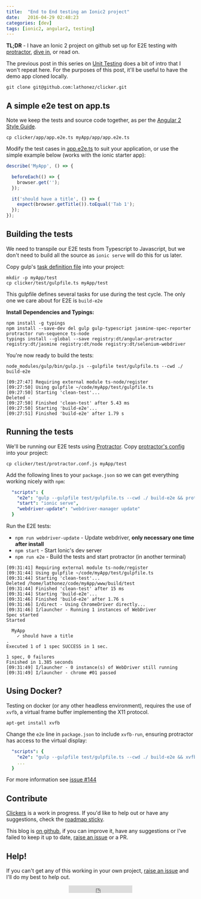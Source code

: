 ```yaml
---
title:  "End to End testing an Ionic2 project"
date:   2016-04-29 02:48:23
categories: [dev]
tags: [ionic2, angular2, testing]
---
```


**TL;DR** - I have an Ionic 2 project on github set up for E2E testing with [protractor][protractor-home], [dive in][clicker-repo], or read on.

The previous post in this series on [Unit Testing][blog-unit-testing] does a bit of intro that I won't repeat here. For the purposes of this post, it'll be useful to have the demo app cloned locally.

`git clone git@github.com:lathonez/clicker.git`

A simple e2e test on app.ts
----------------------------

Note we keep the tests and source code together, as per the [Angular 2 Style Guide][angular2-sg-dir].

`cp clicker/app/app.e2e.ts myApp/app/app.e2e.ts`

Modify the test cases in [app.e2e.ts][app.e2e.ts] to suit your application, or use the simple example below (works with the ionic starter app):

```javascript
describe('MyApp', () => {

  beforeEach(() => {
    browser.get('');
  });

  it('should have a title', () => {
    expect(browser.getTitle()).toEqual('Tab 1');
  });
});
```

Building the tests
-------------------

We need to transpile our E2E tests from Typescript to Javascript, but we don't need to build all the source as `ionic serve` will do this for us later.

Copy gulp's [task definition file][gulpfile.ts] into your project:

<div class="highlighter-rouge">
<pre class="lowlight">
<code>mkdir -p myApp/test
cp clicker/test/gulpfile.ts myApp/test</code>
</pre>
</div>

This gulpfile defines several tasks for use during the test cycle. The only one we care about for E2E is `build-e2e`

**Install Dependencies and Typings:**

<div class="highlighter-rouge">
<pre class="lowlight">
<code>npm install -g typings
npm install --save-dev del gulp gulp-typescript jasmine-spec-reporter protractor run-sequence ts-node
typings install --global --save registry:dt/angular-protractor registry:dt/jasmine registry:dt/node registry:dt/selenium-webdriver</code>
</pre>
</div>

You're now ready to build the tests:

`node_modules/gulp/bin/gulp.js --gulpfile test/gulpfile.ts --cwd ./ build-e2e`

```
[09:27:47] Requiring external module ts-node/register
[09:27:50] Using gulpfile ~/code/myApp/test/gulpfile.ts
[09:27:50] Starting 'clean-test'...
Deleted -
[09:27:50] Finished 'clean-test' after 5.43 ms
[09:27:50] Starting 'build-e2e'...
[09:27:51] Finished 'build-e2e' after 1.79 s
```

Running the tests
------------------

We'll be running our E2E tests using [Protractor][protractor-home]. Copy [protractor's config][protractor.conf.js] into your project:

`cp clicker/test/protractor.conf.js myApp/test`

Add the following lines to your `package.json` so we can get everything working nicely with `npm`:

```yaml
  "scripts": {
    "e2e": "gulp --gulpfile test/gulpfile.ts --cwd ./ build-e2e && protractor test/protractor.conf.js",
    "start": "ionic serve",
    "webdriver-update": "webdriver-manager update"
  }
```

Run the E2E tests:

* `npm run webdriver-update` - Update webdriver, **only necessary one time after install**
* `npm start` - Start Ionic's dev server
* `npm run e2e` - Build the tests and start protractor (in another terminal)

```
[09:31:41] Requiring external module ts-node/register
[09:31:44] Using gulpfile ~/code/myApp/test/gulpfile.ts
[09:31:44] Starting 'clean-test'...
Deleted /home/lathonez/code/myApp/www/build/test
[09:31:44] Finished 'clean-test' after 15 ms
[09:31:44] Starting 'build-e2e'...
[09:31:46] Finished 'build-e2e' after 1.76 s
[09:31:46] I/direct - Using ChromeDriver directly...
[09:31:46] I/launcher - Running 1 instances of WebDriver
Spec started
Started

  MyApp
    ✓ should have a title
.
Executed 1 of 1 spec SUCCESS in 1 sec.

1 spec, 0 failures
Finished in 1.385 seconds
[09:31:49] I/launcher - 0 instance(s) of WebDriver still running
[09:31:49] I/launcher - chrome #01 passed
```

Using Docker?
----------

Testing on docker (or any other headless environment), requires the use of `xvfb`, a virtual frame buffer implementing the X11 protocol.

`apt-get install xvfb`

Change the `e2e` line in `package.json` to include `xvfb-run`, ensuring protractor has access to the virtual display:

```yaml
  "scripts": {
    "e2e": "gulp --gulpfile test/gulpfile.ts --cwd ./ build-e2e && xvfb-run protractor test/protractor.conf.js",
    ...
  }
```

For more information see [issue #144][clicker-issue-114]

Contribute
----------
[Clickers][clicker-repo] is a work in progress. If you'd like to help out or have any suggestions, check the [roadmap sticky][clicker-issue-38].

This blog is [on github][blog-repo], if you can improve it, have any suggestions or I've failed to keep it up to date, [raise an issue][blog-issue-new] or a PR.

Help!
-----

If you can't get any of this working in your own project, [raise an issue][clicker-issue-new] and I'll do my best to help out.

<div align="center"><iframe src="https://ghbtns.com/github-btn.html?user=lathonez&repo=clicker&type=star&count=true" frameborder="0" scrolling="0" width="170px" height="20px"></iframe></div>

[angular2-sg-dir]:      https://github.com/mgechev/angular2-style-guide#directory-structure
[app.e2e.ts]:           https://github.com/lathonez/clicker/blob/master/app/app.e2e.ts
[blog-issue-new]:       https://github.com/lathonez/lathonez.github.io/issues/new
[blog-repo]:            https://github.com/lathonez/lathonez.github.io
[blog-unit-testing]:    http://lathonez.github.io/2016/ionic-2-unit-testing/
[clicker-issue-38]:     https://github.com/lathonez/clicker/issues/38
[clicker-issue-114]:    https://github.com/lathonez/clicker/issues/114
[clicker-issue-new]:    https://github.com/lathonez/clicker/issues/new
[clicker-repo]:         http://github.com/lathonez/clicker
[config.ts]:            https://github.com/lathonez/clicker/blob/master/test/config.ts
[gulp-home]:            http://gulpjs.com/
[gulpfile.ts]:          https://github.com/lathonez/clicker/blob/master/test/gulpfile.ts
[protractor-home]:      https://angular.github.io/protractor
[protractor.conf.js]:   https://github.com/lathonez/clicker/blob/master/test/protractor.conf.js
